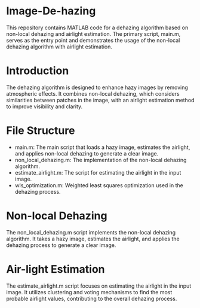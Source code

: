 # Image-De-hazing
This repository contains MATLAB code for a dehazing algorithm based on non-local dehazing and airlight estimation. The primary script, main.m, serves as the entry point and demonstrates the usage of the non-local dehazing algorithm with airlight estimation.
# Introduction
The dehazing algorithm is designed to enhance hazy images by removing atmospheric effects. It combines non-local dehazing, which considers similarities between patches in the image, with an airlight estimation method to improve visibility and clarity.
# File Structure
- main.m: The main script that loads a hazy image, estimates the airlight, and applies non-local dehazing to generate a clear image.
- non_local_dehazing.m: The implementation of the non-local dehazing algorithm.
- estimate_airlight.m: The script for estimating the airlight in the input image.
- wls_optimization.m: Weighted least squares optimization used in the dehazing process.

# Non-local Dehazing
The non_local_dehazing.m script implements the non-local dehazing algorithm. It takes a hazy image, estimates the airlight, and applies the dehazing process to generate a clear image.
# Air-light Estimation
The estimate_airlight.m script focuses on estimating the airlight in the input image. It utilizes clustering and voting mechanisms to find the most probable airlight values, contributing to the overall dehazing process.
